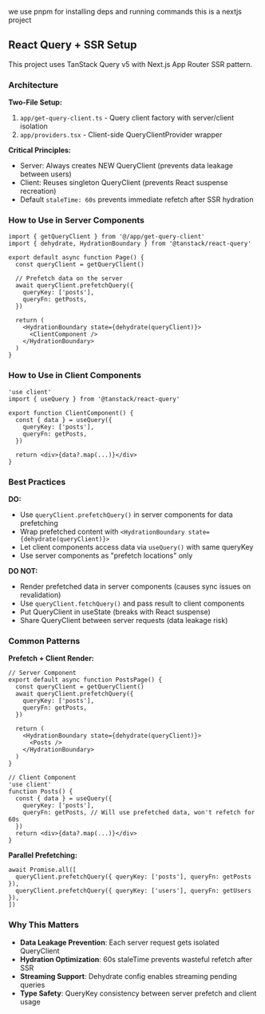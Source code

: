 we use pnpm for installing deps and running commands
this is a nextjs project

## React Query + SSR Setup

This project uses TanStack Query v5 with Next.js App Router SSR pattern.

### Architecture

**Two-File Setup:**
1. `app/get-query-client.ts` - Query client factory with server/client isolation
2. `app/providers.tsx` - Client-side QueryClientProvider wrapper

**Critical Principles:**
- Server: Always creates NEW QueryClient (prevents data leakage between users)
- Client: Reuses singleton QueryClient (prevents React suspense recreation)
- Default `staleTime: 60s` prevents immediate refetch after SSR hydration

### How to Use in Server Components

```tsx
import { getQueryClient } from '@/app/get-query-client'
import { dehydrate, HydrationBoundary } from '@tanstack/react-query'

export default async function Page() {
  const queryClient = getQueryClient()

  // Prefetch data on the server
  await queryClient.prefetchQuery({
    queryKey: ['posts'],
    queryFn: getPosts,
  })

  return (
    <HydrationBoundary state={dehydrate(queryClient)}>
      <ClientComponent />
    </HydrationBoundary>
  )
}
```

### How to Use in Client Components

```tsx
'use client'
import { useQuery } from '@tanstack/react-query'

export function ClientComponent() {
  const { data } = useQuery({
    queryKey: ['posts'],
    queryFn: getPosts,
  })

  return <div>{data?.map(...)}</div>
}
```

### Best Practices

**DO:**
- Use `queryClient.prefetchQuery()` in server components for data prefetching
- Wrap prefetched content with `<HydrationBoundary state={dehydrate(queryClient)}>`
- Let client components access data via `useQuery()` with same queryKey
- Use server components as "prefetch locations" only

**DO NOT:**
- Render prefetched data in server components (causes sync issues on revalidation)
- Use `queryClient.fetchQuery()` and pass result to client components
- Put QueryClient in useState (breaks with React suspense)
- Share QueryClient between server requests (data leakage risk)

### Common Patterns

**Prefetch + Client Render:**
```tsx
// Server Component
export default async function PostsPage() {
  const queryClient = getQueryClient()
  await queryClient.prefetchQuery({
    queryKey: ['posts'],
    queryFn: getPosts,
  })

  return (
    <HydrationBoundary state={dehydrate(queryClient)}>
      <Posts />
    </HydrationBoundary>
  )
}

// Client Component
'use client'
function Posts() {
  const { data } = useQuery({
    queryKey: ['posts'],
    queryFn: getPosts, // Will use prefetched data, won't refetch for 60s
  })
  return <div>{data?.map(...)}</div>
}
```

**Parallel Prefetching:**
```tsx
await Promise.all([
  queryClient.prefetchQuery({ queryKey: ['posts'], queryFn: getPosts }),
  queryClient.prefetchQuery({ queryKey: ['users'], queryFn: getUsers }),
])
```

### Why This Matters

- **Data Leakage Prevention**: Each server request gets isolated QueryClient
- **Hydration Optimization**: 60s staleTime prevents wasteful refetch after SSR
- **Streaming Support**: Dehydrate config enables streaming pending queries
- **Type Safety**: QueryKey consistency between server prefetch and client usage